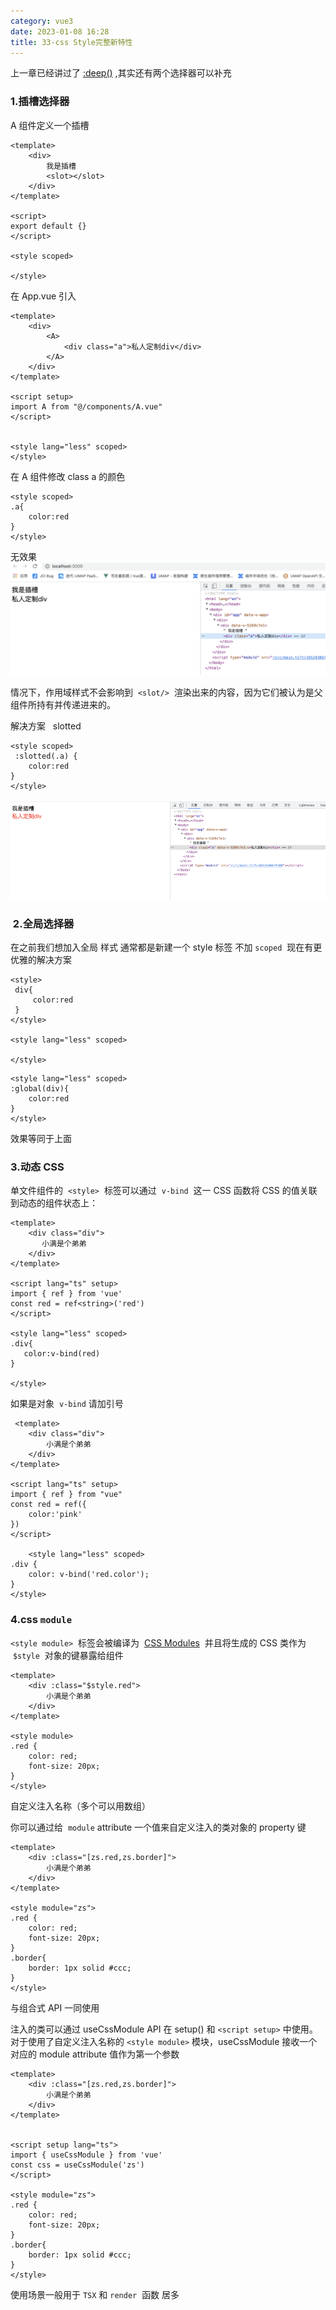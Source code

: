 ```yaml
---
category: vue3
date: 2023-01-08 16:28
title: 33-css Style完整新特性
---
```


上一章已经讲过了 [:deep()](32-详解Scoped和样式穿透.md#^e3f2d4) ,其实还有两个选择器可以补充

### 1.插槽选择器

A 组件定义一个插槽

```vue
<template>
    <div>
        我是插槽
        <slot></slot>
    </div>
</template>

<script>
export default {}
</script>

<style scoped>

</style>
```

在 App.vue 引入

```vue
<template>
    <div>
        <A>
            <div class="a">私人定制div</div>
        </A>
    </div>
</template>

<script setup>
import A from "@/components/A.vue"
</script>


<style lang="less" scoped>
</style>
```

在 A 组件修改 class a 的颜色

```vue
<style scoped>
.a{
    color:red
}
</style>
```

无效果
![](./_images/image-2023-01-08_16-50-41-375-33-css-Style完整新特性.png)

情况下，作用域样式不会影响到  `<slot/>`  渲染出来的内容，因为它们被认为是父组件所持有并传递进来的。

解决方案   slotted

```vue
<style scoped>
 :slotted(.a) {
    color:red
}
</style>
```

![](./_images/image-2023-01-08_16-51-25-200-33-css-Style完整新特性.png)

###  2.全局选择器

在之前我们想加入全局 样式 通常都是新建一个 style 标签 不加 `scoped`  现在有更优雅的解决方案

```vue
<style>
 div{
     color:red
 }
</style>

<style lang="less" scoped>

</style>
```

```vue
<style lang="less" scoped>
:global(div){
    color:red
}
</style>
```

效果等同于上面

### 3.动态 CSS

单文件组件的  `<style>`  标签可以通过  `v-bind`  这一 CSS 函数将 CSS 的值关联到动态的组件状态上：

```vue
<template>
    <div class="div">
       小满是个弟弟
    </div>
</template>

<script lang="ts" setup>
import { ref } from 'vue'
const red = ref<string>('red')
</script>

<style lang="less" scoped>
.div{
   color:v-bind(red)
}

</style>
```

如果是对象  `v-bind` 请加引号

```vue
 <template>
    <div class="div">
        小满是个弟弟
    </div>
</template>

<script lang="ts" setup>
import { ref } from "vue"
const red = ref({
    color:'pink'
})
</script>

    <style lang="less" scoped>
.div {
    color: v-bind('red.color');
}
</style>
```

### 4.css `module`

`<style module>`  标签会被编译为  [CSS Modules](https://github.com/css-modules/css-modules "CSS Modules")  并且将生成的 CSS 类作为  `$style`  对象的键暴露给组件

```vue
<template>
    <div :class="$style.red">
        小满是个弟弟
    </div>
</template>

<style module>
.red {
    color: red;
    font-size: 20px;
}
</style>
```

自定义注入名称（多个可以用数组）

你可以通过给  `module` attribute 一个值来自定义注入的类对象的 property 键

```vue
<template>
    <div :class="[zs.red,zs.border]">
        小满是个弟弟
    </div>
</template>

<style module="zs">
.red {
    color: red;
    font-size: 20px;
}
.border{
    border: 1px solid #ccc;
}
</style>
```

与组合式 API 一同使用

注入的类可以通过 useCssModule API 在 setup() 和 `<script setup>` 中使用。对于使用了自定义注入名称的 `<style module>` 模块，useCssModule 接收一个对应的 module attribute 值作为第一个参数

```vue
<template>
    <div :class="[zs.red,zs.border]">
        小满是个弟弟
    </div>
</template>


<script setup lang="ts">
import { useCssModule } from 'vue'
const css = useCssModule('zs')
</script>

<style module="zs">
.red {
    color: red;
    font-size: 20px;
}
.border{
    border: 1px solid #ccc;
}
</style>
```

使用场景一般用于 `TSX` 和 `render`  函数 居多